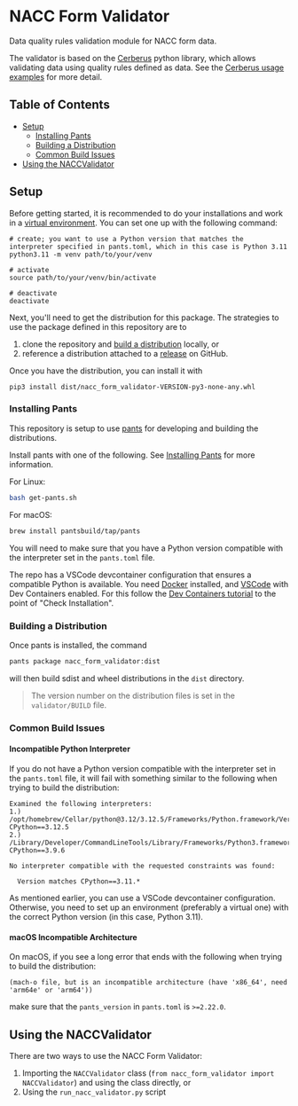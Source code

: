 # NACC Form Validator

Data quality rules validation module for NACC form data.

The validator is based on the [Cerberus](https://docs.python-cerberus.org/en/stable/index.html) python library, which allows validating data using quality rules defined as data. 
See the [Cerberus usage examples](https://docs.python-cerberus.org/en/stable/usage.html) for more detail.

## Table of Contents

* [Setup](#setup)
    * [Installing Pants](#installing-pants)
    * [Building a Distribution](#building-a-distribution)
    * [Common Build Issues](#common-build-issues)
* [Using the NACCValidator](#using-the-nacc-validator)

## Setup

Before getting started, it is recommended to do your installations and work in a [virtual environment](https://www.geeksforgeeks.org/python-virtual-environment/). You can set one up with the following command:

```
# create; you want to use a Python version that matches the interpreter specified in pants.toml, which in this case is Python 3.11
python3.11 -m venv path/to/your/venv

# activate
source path/to/your/venv/bin/activate

# deactivate
deactivate
```

Next, you'll need to get the distribution for this package. The strategies to use the package defined in this repository are to

1. clone the repository and [build a distribution](#building-a-distribution) locally, or
2. reference a distribution attached to a [release](https://github.com/naccdata/nacc-form-validator/releases) on GitHub.

Once you have the distribution, you can install it with

```
pip3 install dist/nacc_form_validator-VERSION-py3-none-any.whl
```

### Installing Pants

This repository is setup to use [pants](pantsbuild.org) for developing and building the distributions.

Install pants with one of the following. See [Installing Pants](https://www.pantsbuild.org/stable/docs/getting-started/installing-pants) for more information.

For Linux:
```bash
bash get-pants.sh
```

For macOS:

```bash
brew install pantsbuild/tap/pants
```

You will need to make sure that you have a Python version compatible with the interpreter set in the `pants.toml` file.

The repo has a VSCode devcontainer configuration that ensures a compatible Python is available.
You need [Docker](https://www.docker.com) installed, and [VSCode](https://code.visualstudio.com) with Dev Containers enabled.
For this follow the [Dev Containers tutorial](https://code.visualstudio.com/docs/devcontainers/tutorial) to the point of "Check Installation".

### Building a Distribution

Once pants is installed, the command 

```bash
pants package nacc_form_validator:dist
```

will then build sdist and wheel distributions in the `dist` directory.

> The version number on the distribution files is set in the `validator/BUILD` file.

### Common Build Issues

#### Incompatible Python Interpreter

If you do not have a Python version compatible with the interpreter set in the `pants.toml` file, it will fail with something similar to the following when trying to build the distribution:

```
Examined the following interpreters:
1.)    /opt/homebrew/Cellar/python@3.12/3.12.5/Frameworks/Python.framework/Versions/3.12/bin/python3.12 CPython==3.12.5
2.) /Library/Developer/CommandLineTools/Library/Frameworks/Python3.framework/Versions/3.9/bin/python3.9 CPython==3.9.6

No interpreter compatible with the requested constraints was found:

  Version matches CPython==3.11.*
```

As mentioned earlier, you can use a VSCode devcontainer configuration. Otherwise, you need to set up an environment (preferably a virtual one) with the correct Python version (in this case, Python 3.11).

#### macOS Incompatible Architecture

On macOS, if you see a long error that ends with the following when trying to build the distribution:

```
(mach-o file, but is an incompatible architecture (have 'x86_64', need 'arm64e' or 'arm64'))
```

make sure that the `pants_version` in `pants.toml` is `>=2.22.0`.


## Using the NACCValidator

There are two ways to use the NACC Form Validator:

1. Importing the `NACCValidator` class (`from nacc_form_validator import NACCValidator`) and using the class directly, or
2. Using the `run_nacc_validator.py` script
